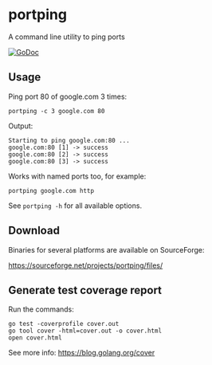 portping
========

A command line utility to ping ports

[![GoDoc](https://godoc.org/github.com/janosgyerik/portping?status.svg)](https://godoc.org/github.com/janosgyerik/portping)

Usage
-----

Ping port 80 of google.com 3 times:

    portping -c 3 google.com 80
    
Output:

    Starting to ping google.com:80 ...
    google.com:80 [1] -> success
    google.com:80 [2] -> success
    google.com:80 [3] -> success

Works with named ports too, for example:

    portping google.com http

See `portping -h` for all available options.

Download
--------

Binaries for several platforms are available on SourceForge:

https://sourceforge.net/projects/portping/files/

Generate test coverage report
-----------------------------

Run the commands:

    go test -coverprofile cover.out
    go tool cover -html=cover.out -o cover.html
    open cover.html

See more info: https://blog.golang.org/cover
